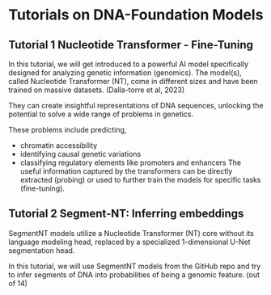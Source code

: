 # Tutorials on DNA-Foundation Models

## Tutorial 1 Nucleotide Transformer - Fine-Tuning
In this tutorial, we will get introduced to a powerful AI model specifically designed for analyzing genetic information (genomics). 
The model(s), called Nucleotide Transformer (NT), come in different sizes and have been trained on massive datasets. (Dalla-torre et al, 2023)

They can create insightful representations of DNA sequences, unlocking the potential to solve a wide range of problems in genetics.

These problems include predicting,
- chromatin accessibility
- identifying causal genetic variations
- classifying regulatory elements like promoters and enhancers
The useful information captured by the transformers can be directly extracted (probing) or used to further train the models for specific tasks (fine-tuning).

## Tutorial 2 Segment-NT: Inferring embeddings
SegmentNT models utilize a Nucleotide Transformer (NT) core without its language modeling head, replaced by a specialized 1-dimensional U-Net segmentation head.

In this tutorial, we will use SegmentNT models from the GitHub repo and try to infer segments of DNA into probabilities of being a genomic feature. (out of 14)

